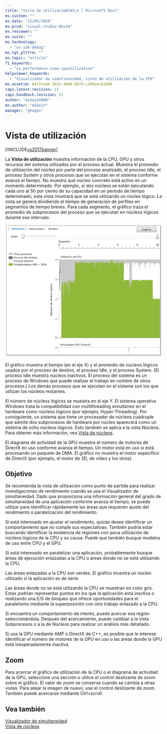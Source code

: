 ```yaml
---
title: "Vista de utilizaci&#243;n | Microsoft Docs"
ms.custom: ""
ms.date: "12/05/2016"
ms.prod: "visual-studio-dev14"
ms.reviewer: ""
ms.suite: ""
ms.technology: 
  - "vs-ide-debug"
ms.tgt_pltfrm: ""
ms.topic: "article"
f1_keywords: 
  - "vs.performance.view.cpuutilization"
helpviewer_keywords: 
  - "Visualizador de simultaneidad, vista de utilización de la CPU"
ms.assetid: b4f7ceab-3653-4069-bb74-c309aec62866
caps.latest.revision: 21
caps.handback.revision: 21
author: "mikejo5000"
ms.author: "mikejo"
manager: "ghogen"
---
```

# Vista de utilizaci&#243;n
[!INCLUDE[vs2017banner](../code-quality/includes/vs2017banner.md)]

La **Vista de utilización** muestra información de la CPU, GPU y otros recursos del sistema utilizados por el proceso actual.  Muestra el promedio de utilización del núcleo por parte del proceso analizado, el proceso Idle, el proceso System y otros procesos que se ejecutan en el sistema conforme avanza el tiempo.  No muestra qué núcleo concreto está activo en un momento determinado.  Por ejemplo, si dos núcleos se están ejecutando cada uno al 50 por ciento de su capacidad en un período de tiempo determinado, esta vista mostrará que se está utilizando un núcleo lógico.  La vista se genera dividiendo el tiempo de generación de perfiles en segmentos de tiempo breves.  Para cada segmento, el gráfico traza el promedio de subprocesos del proceso que se ejecutan en núcleos lógicos durante ese intervalo.  
  
 ![Vista de utilización de la CPU](../profiling/media/vsts_ppacpuutil.png "VSTS\_PPAcpuUtil")  
  
 El gráfico muestra el tiempo \(en el eje X\) y el promedio de núcleos lógicos usados por el proceso de destino, el proceso Idle, y el proceso System. \(El proceso Idle muestra núcleos inactivos.  El proceso del sistema es un proceso de Windows que puede realizar el trabajo en nombre de otros procesos.\) Los demás procesos que se ejecutan en el sistema son los que utilizan los núcleos restantes.  
  
 El número de núcleos lógicos se muestra en el eje Y.  El sistema operativo Windows trata la compatibilidad con multithreading simultáneo en el hardware como núcleos lógicos \(por ejemplo, Hyper\-Threading\).  Por consiguiente, un sistema que tiene un procesador de núcleos cuádruple que admite dos subprocesos de hardware por núcleo aparecerá como un sistema de ocho núcleos lógicos.  Esto también se aplica a la vista Núcleos.  Para obtener más información, vea [Vista de núcleos](../profiling/cores-view.md).  
  
 El diagrama de actividad de la GPU muestra el número de motores de DirectX en uso conforme avanza el tiempo.  Un motor está en uso si está procesando un paquete de DMA.  El gráfico no muestra el motor específico de DirectX \(por ejemplo, el motor de 3D, de vídeo y los otros\).  
  
## Objetivo  
 Se recomienda la vista de utilización como punto de partida para realizar investigaciones de rendimiento cuando se usa el Visualizador de simultaneidad.  Dado que proporciona una información general del grado de simultaneidad de una aplicación conforme avanza el tiempo, se puede utilizar para identificar rápidamente las áreas que requieren ajuste del rendimiento o paralelización del rendimiento.  
  
 Si está interesado en ajustar el rendimiento, quizás desee identificar un comportamiento que no cumple sus expectativas.  También podría estar buscando identificar la existencia de regiones con poca utilización de núcleos lógicos de la CPU y su causa.  Puede que también busque modelos de uso entre CPU y el GPU.  
  
 Si está interesado en paralelizar una aplicación, probablemente busque áreas de ejecución enlazadas a la CPU o áreas donde no se está utilizando la CPU.  
  
 Las áreas enlazadas a la CPU son verdes.  El gráfico muestra un núcleo utilizado si la aplicación es de serie.  
  
 Las áreas donde no se está utilizando la CPU se muestran en color gris.  Estas podrían representar puntos en los que la aplicación está inactiva o realizando una E\/S de bloqueo que ofrece oportunidades para el paralelismo mediante la superposición con otro trabajo enlazado a la CPU.  
  
 Si encuentra un comportamiento de interés, puede acercar esa región seleccionándola.  Después del acercamiento, puede cambiar a la vista Subprocesos o a la de Núcleos para realizar un análisis más detallado.  
  
 Si usa la GPU mediante AMP o DirectX de C\+\+, es posible que le interese identificar el número de motores de la GPU en uso o las áreas donde la GPU está inesperadamente inactiva.  
  
## Zoom  
 Para acercar el gráfico de utilización de la CPU o el diagrama de actividad de la GPU, seleccione una sección o utilice el control deslizante de zoom sobre el gráfico.  El valor de zoom se conserva cuando se cambia a otras vistas.  Para alejar la imagen de nuevo, use el control deslizante de zoom.  También puede acercarse mediante Ctrl\+scroll.  
  
## Vea también  
 [Visualizador de simultaneidad](../profiling/concurrency-visualizer.md)   
 [Vista de núcleos](../profiling/cores-view.md)